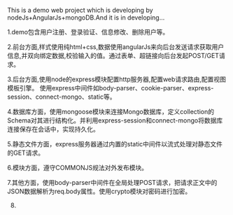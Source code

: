 This is a demo web project which is developing by nodeJs+AngularJs+mongoDB.And it is in developing...

1.demo包含用户注册、登录验证、信息修改、删除用户等。

2.前台方面,样式使用纯html+css,数据使用angularJs来向后台发送请求获取用户信息,并双向绑定数据,校验输入的值。通过表单、超链接向后台发起POST/GET请求。

3.后台方面,使用node的express模块配置http服务器,配置web请求路由,配置视图模板引擎。
使用express中间件如body-parser、cookie-parser、express-session、connect-mongo、static等。

4.数据库方面，使用mongoose模块来连接Mongo数据库，定义collection的Schema对其进行结构化。并利用express-session和connect-mongo将数据库连接保存在会话中，实现持久化。

5.静态文件方面，express服务器通过内置的static中间件以流式处理对静态文件的GET请求。

6.模块方面，遵守COMMONJS规法对外发布模块。

7.其他方面，使用body-parser中间件在全局处理POST请求，把请求正文中的JSON数据解析为req.body属性。使用crypto模块对密码进行加密。

8.












